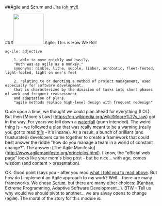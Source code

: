 ##Agile and Scrum and Jira [(oh my!)](https://youtu.be/NecK4MwOfeI)


###<img src="https://github.com/nyu-mhealth/Onboarding/blob/master/Images/scrum.gif" width="100">  Agile: This is How We Roll

    ag·ile: adjective 
    
        1. able to move quickly and easily. 
        "Ruth was as agile as a monkey."  
        synonyms: nimble, lithe, supple, limber, acrobatic, fleet-footed, light-footed, light on one's feet  
        
        2. relating to or denoting a method of project management, used especially for software development,  
        that is characterized by the division of tasks into short phases of work and frequent reassessment   
        and adaptation of plans.
        "agile methods replace high-level design with frequent redesign"  

Once upon a time, we thought we could plan ahead for everything (LOL). But then [Moore's Law] (https://en.wikipedia.org/wiki/Moore%27s_law) got in the way. For years we fell down a [waterfall](https://drive.google.com/drive/u/1/folders/0BySL4iPkCvi4ejhwVHdiTm5fbjQ) (punn intended). The weird thing is - we followed a plan that was really meant to be a warning (really you got to read [*this*](https://drive.google.com/drive/u/1/folders/0BySL4iPkCvi4ejhwVHdiTm5fbjQ) - it's insane). As a result, a bunch of brilliant (and frusturated) developers came together to create a framework that could best answer the riddle "how do you manage a team in a world of constant change?". The answer: [The Agile Manifesto] (http://www.agilemanifesto.org/principles.html). I know, the "official web page" looks like your mom's blog post - but be nice... with age, comes wisdom (and content > presentation).

OK. Good point (says you - after you read [what I told you to read above](https://drive.google.com/drive/u/1/folders/0BySL4iPkCvi4ejhwVHdiTm5fbjQ). But how do I implement an Agile approach to my work? Well... there are many frameworks. We chose [Scrum](https://www.scrumalliance.org/why-scrum), but there are many other choices: (Kanban, Extreme Programming, Adaptive Software Development...). BTW - Tell us why would we should pivot to another... we are alway opens to change (agile). The moral of the story for this module is: 


